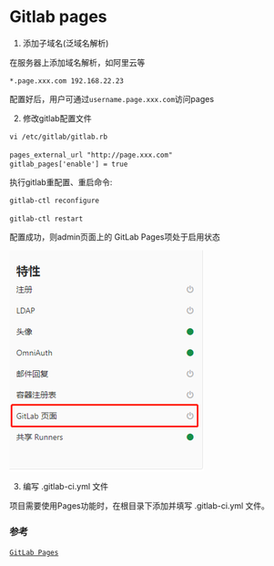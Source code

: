 # Gitlab pages

1. 添加子域名(泛域名解析)

在服务器上添加域名解析，如阿里云等
```
*.page.xxx.com 192.168.22.23
```

配置好后，用户可通过`username.page.xxx.com`访问pages

2. 修改gitlab配置文件
   
```
vi /etc/gitlab/gitlab.rb

pages_external_url "http://page.xxx.com"
gitlab_pages['enable'] = true
```

执行gitlab重配置、重启命令:

```
gitlab-ctl reconfigure

gitlab-ctl restart
```

配置成功，则admin页面上的 GitLab Pages项处于启用状态

![gitlab-page](snapshot/gitlab-pages.png)

3. 编写 .gitlab-ci.yml 文件

项目需要使用Pages功能时，在根目录下添加并填写 .gitlab-ci.yml 文件。


### 参考

[`GitLab Pages`](https://docs.gitlab.com/ee/administration/pages/index.html)
